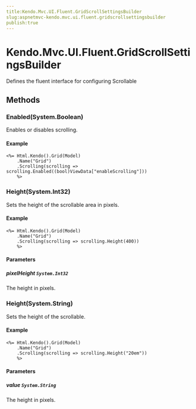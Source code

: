 ```yaml
---
title:Kendo.Mvc.UI.Fluent.GridScrollSettingsBuilder
slug:aspnetmvc-kendo.mvc.ui.fluent.gridscrollsettingsbuilder
publish:true
---
```


# Kendo.Mvc.UI.Fluent.GridScrollSettingsBuilder

Defines the fluent interface for configuring Scrollable

## Methods

### Enabled(System.Boolean)
Enables or disables scrolling.

#### Example
    <%= Html.Kendo().Grid(Model)
        .Name("Grid")
        .Scrolling(scrolling => scrolling.Enabled((bool)ViewData["enableScrolling"]))
        %>

### Height(System.Int32)
Sets the height of the scrollable area in pixels.

#### Example
    <%= Html.Kendo().Grid(Model)
        .Name("Grid")
        .Scrolling(scrolling => scrolling.Height(400))
        %>

#### Parameters

##### pixelHeight `System.Int32`
The height in pixels.

### Height(System.String)
Sets the height of the scrollable.

#### Example
    <%= Html.Kendo().Grid(Model)
        .Name("Grid")
        .Scrolling(scrolling => scrolling.Height("20em"))
        %>

#### Parameters

##### value `System.String`
The height in pixels.